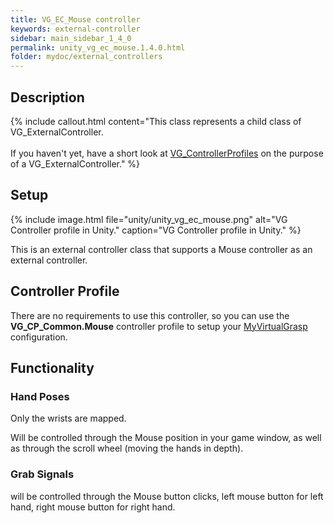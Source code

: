 ```yaml
---
title: VG_EC_Mouse controller
keywords: external-controller
sidebar: main_sidebar_1_4_0
permalink: unity_vg_ec_mouse.1.4.0.html
folder: mydoc/external_controllers
---
```


## Description

{% include callout.html content="This class represents a child class of VG_ExternalController.<br><br> If you haven't yet, have a short look at [VG_ControllerProfiles](unity_component_vgcontrollerprofile.1.4.0.html) on the purpose of a VG_ExternalController." %}

## Setup 

{% include image.html file="unity/unity_vg_ec_mouse.png" alt="VG Controller profile in Unity." caption="VG Controller profile in Unity." %}

This is an external controller class that supports a Mouse controller as an external controller.

## Controller Profile
There are no requirements to use this controller, so you can use the **VG_CP_Common.Mouse** controller profile to setup your [MyVirtualGrasp](unity_component_myvirtualgrasp.1.4.0.html#controller-profile) configuration.

## Functionality

### Hand Poses
Only the wrists are mapped.

Will be controlled through the Mouse position in your game window, as well as through the scroll wheel (moving the hands in depth).

### Grab Signals
will be controlled through the Mouse button clicks, left mouse button for left hand, right mouse button for right hand.
